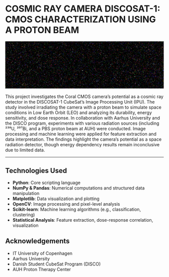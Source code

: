# COSMIC RAY CAMERA DISCOSAT-1: CMOS CHARACTERIZATION USING A PROTON BEAM

![Sample from Proton Beam Image](image_sample_data/224MeV_10_000MU.png)

This project investigates the Coral CMOS camera’s potential as a cosmic ray detector in the DISCOSAT-1 CubeSat’s Image Processing Unit (IPU). The study involved irradiating the camera with a proton beam to simulate space conditions in Low Earth Orbit (LEO) and analyzing its durability, energy sensitivity, and dose response. In collaboration with Aarhus University and the DISCO program, experiments with various radiation sources (including ²³⁸U, ²⁰⁷Bi, and a PBS proton beam at AUH) were conducted. Image processing and machine learning were applied for feature extraction and data interpretation. The findings highlight the camera’s potential as a space radiation detector, though energy dependency results remain inconclusive due to limited data.


---

## Technologies Used

- **Python**: Core scripting language
- **NumPy & Pandas**: Numerical computations and structured data manipulation
- **Matplotlib**: Data visualization and plotting
- **OpenCV**: Image processing and pixel-level analysis
- **Scikit-learn**: Machine learning algorithms (e.g., classification, clustering)
- **Statistical Analysis**: Feature extraction, dose-response correlation, visualization


## Acknowledgements

- IT University of Copenhagen
- Aarhus University
- Danish Student CubeSat Program (DISCO)
- AUH Proton Therapy Center
